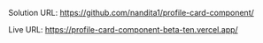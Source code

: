 Solution URL: https://github.com/nandita1/profile-card-component/

Live URL: https://profile-card-component-beta-ten.vercel.app/
